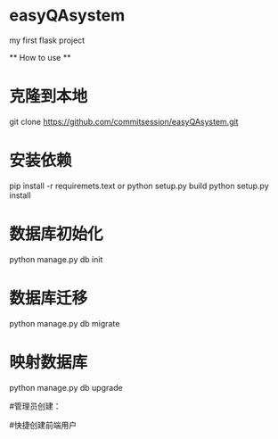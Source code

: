 # easyQAsystem
my first flask project

** How to use **

# 克隆到本地
git clone https://github.com/commitsession/easyQAsystem.git

# 安装依赖
pip install -r requiremets.text
or
python setup.py build
python setup.py install

# 数据库初始化
python manage.py db init

# 数据库迁移
python manage.py db migrate

# 映射数据库
python manage.py db upgrade

#管理员创建：

#快捷创建前端用户
